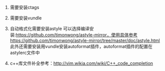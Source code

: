 1.  需要安装ctags

2.  需要安装vundle

3.  自动格式化需要安装astyle
    可以选择编译安装:https://github.com/timonwong/astyle-mirror，使用具体参考https://github.com/timonwong/astyle-mirror/tree/master/doc/astyle.html
    此外还需要安装用vundle安装autoformat插件，autoformat插件的配置在astylerc文件中

4.  c++库文件补全参考：http://vim.wikia.com/wiki/C++_code_completion
